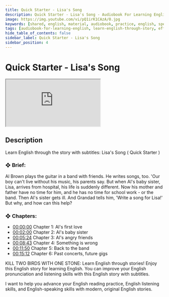 ```yaml
---
title: Quick Starter - Lisa's Song
description: Quick Starter - Lisa's Song - Audiobook For Learning English
image: https://img.youtube.com/vi/pQ1irK1CAzA/0.jpg
keywords: [shared, english, material, audiobook, practice, english, speaking]
tags: [audiobook-for-learning-english, learn-english-through-story, effortless-english]
hide_table_of_contents: false
sidebar_label: Quick Starter - Lisa's Song
sidebar_position: 4
---
```


# Quick Starter - Lisa's Song

<div class="video-container">
<iframe src="https://www.youtube.com/embed/pQ1irK1CAzA?controls=0" title="YouTube video player"></iframe>
<a href="https://www.youtube.com/watch?list=PL___7gkXqjbz33ARbWJmca56t1GG0qX0U&v=pQ1irK1CAzA" target="_blank"></a>
</div>

## Description

Learn English through the story with subtitles: Lisa's Song ( Quick Starter )

### ❖ Brief:

Al Brown plays the guitar in a band with friends. He writes songs, too. 'Our boy can't live without his music, his parents say. But when Al's baby sister, Lisa, arrives from hospital, his life is suddenly different. Now his mother and father have no time for him, and he has no time for school work - or the band. Then Al's sister gets ill. And Grandad tells him, 'Write a song for Lisa!' But why, and how can this help?

### ❖ Chapters:
- [00:00:00](https://www.youtube.com/watch?list=PL___7gkXqjbz33ARbWJmca56t1GG0qX0U&v=pQ1irK1CAzA&t=0s) Chapter 1: Al's first love
- [00:02:00](https://www.youtube.com/watch?list=PL___7gkXqjbz33ARbWJmca56t1GG0qX0U&v=pQ1irK1CAzA&t=120s) Chapter 2: Al's baby sister
- [00:05:24](https://www.youtube.com/watch?list=PL___7gkXqjbz33ARbWJmca56t1GG0qX0U&v=pQ1irK1CAzA&t=324s) Chapter 3: Al's angry friends
- [00:08:43](https://www.youtube.com/watch?list=PL___7gkXqjbz33ARbWJmca56t1GG0qX0U&v=pQ1irK1CAzA&t=523s) Chapter 4: Something is wrong
- [00:11:50](https://www.youtube.com/watch?list=PL___7gkXqjbz33ARbWJmca56t1GG0qX0U&v=pQ1irK1CAzA&t=710s) Chapter 5: Back to the band
- [00:15:12](https://www.youtube.com/watch?list=PL___7gkXqjbz33ARbWJmca56t1GG0qX0U&v=pQ1irK1CAzA&t=912s) Chapter 6: Past concerts, future gigs

KILL TWO BIRDS WITH ONE STONE: Learn English through stories! Enjoy this English story for learning English. You can improve your English pronunciation and listening skills with this English story with subtitles.

I want to help you advance your English reading practice, English listening skills, and English-speaking skills with modern, original English stories.